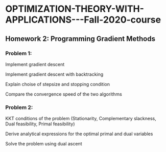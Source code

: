 # OPTIMIZATION-THEORY-WITH-APPLICATIONS---Fall-2020-course
## Homework 2: Programming Gradient Methods

### Problem 1:

Implement gradient descent

Implement gradient descent with backtracking

Explain choise of stepsize and stopping condition

Compare the convergence speed of the two algorithms


### Problem 2:

KKT conditions of the problem (Stationarity, Complementary slackness, Dual feasibility, Primal feasibility)

Derive analytical expressions for the optimal primal and dual variables

Solve the problem using dual ascent
